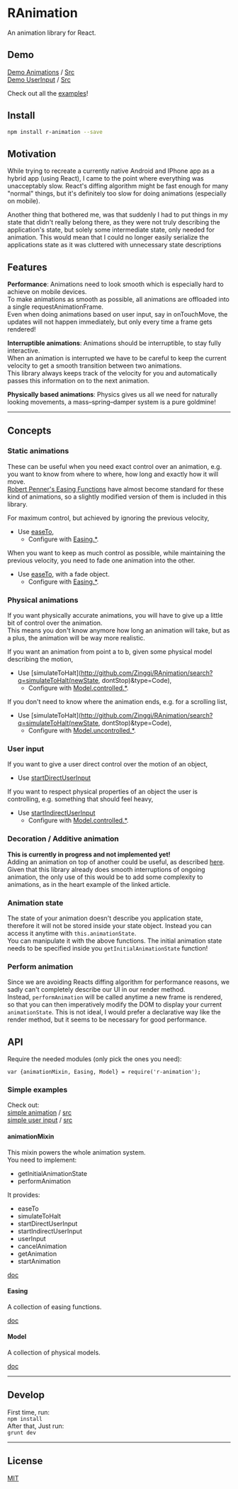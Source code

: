 # RAnimation

An animation library for React.

## Demo

[Demo Animations](http://zinggi.github.io/RAnimation/DemoExample.html) / [Src](examples/DemoExample.jsx)  
[Demo UserInput](http://zinggi.github.io/RAnimation/UserInput.html) / [Src](examples/UserInput.jsx)  

Check out all the [examples](examples)!

## Install

```sh
npm install r-animation --save
```

## Motivation

While trying to recreate a currently native Android and IPhone app as a hybrid app (using React),
I came to the point where everything was unacceptably slow.
React's diffing algorithm might be fast enough for many "normal" things, but it's definitely too slow for doing animations (especially on mobile).

Another thing that bothered me, was that suddenly I had to put things in my state that didn't really belong there, as they were not truly describing the application's state, but solely some intermediate state, only needed for animation. This would mean that I could no longer easily serialize the applications state as it was cluttered with unnecessary state descriptions

## Features

**Performance**: Animations need to look smooth which is especially hard to achieve on mobile devices.  
To make animations as smooth as possible, all animations are offloaded into a single requestAnimationFrame.  
Even when doing animations based on user input, say in onTouchMove, the updates will not happen immediately, but only every time a frame gets rendered!

**Interruptible animations**: Animations should be interruptible, to stay fully interactive.  
When an animation is interrupted we have to be careful to keep the current velocity to get a smooth transition between two animations.  
This library always keeps track of the velocity for you and automatically passes this information on to the next animation.

**Physically based animations**: Physics gives us all we need for naturally looking movements, a mass–spring–damper system is a pure goldmine!


****

## Concepts

### Static animations

These can be useful when you need exact control over an animation, e.g. you want to know from where to where, how long and exactly how it will move.  
[Robert Penner's Easing Functions](http://www.robertpenner.com/easing/) have almost become standard for these kind of animations, so a slightly modified version of them is included in this library.  

For maximum control, but achieved by ignoring the previous velocity,  
 * Use [easeTo](http://github.com/Zinggi/RAnimation/search?q=easeTo(newState)&type=Code),  
	* Configure with [Easing.*](#Easing).

When you want to keep as much control as possible, while maintaining the previous velocity, you need to fade one animation into the other.  
 * Use [easeTo](http://github.com/Zinggi/RAnimation/search?q=easeTo(newState)&type=Code), with a fade object.  
	* Configure with [Easing.*](#Easing).

### Physical animations

If you want physically accurate animations, you will have to give up a little bit of control over the animation.  
This means you don't know anymore how long an animation will take, but as a plus, the animation will be way more realistic.  

If you want an animation from point a to b, given some physical model describing the motion,  
 * Use [simulateToHalt](http://github.com/Zinggi/RAnimation/search?q=simulateToHalt(newState, dontStop)&type=Code),  
    * Configure with [Model.controlled.*](#Model).

If you don't need to know where the animation ends, e.g. for a scrolling list,  
 * Use [simulateToHalt](http://github.com/Zinggi/RAnimation/search?q=simulateToHalt(newState, dontStop)&type=Code),  
	* Configure with [Model.uncontrolled.*](#Model).

### User input

If you want to give a user direct control over the motion of an object,
 * Use [startDirectUserInput](http://github.com/Zinggi/RAnimation/search?q=startDirectUserInput(startState)&type=Code)

If you want to respect physical properties of an object the user is controlling, e.g. something that should feel heavy,  
 * Use [startIndirectUserInput](http://github.com/Zinggi/RAnimation/search?q=startIndirectUserInput(newState)&type=Code)
 	* Configure with [Model.controlled.*](#Model).

### Decoration / Additive animation
**This is currently in progress and not implemented yet!**  
Adding an animation on top of another could be useful, as described [here](http://ronnqvi.st/multiple-animations/).
Given that this library already does smooth interruptions of ongoing animation, the only use of this would be to add some complexity to animations, as in the heart example of the linked article.

### Animation state
The state of your animation doesn't describe you application state, therefore it will not be stored inside your state object.
Instead you can access it anytime with `this.animationState`.  
You can manipulate it with the above functions.
The initial animation state needs to be specified inside you `getInitialAnimationState` function!

### Perform animation
Since we are avoiding Reacts diffing algorithm for performance reasons, we sadly can't completely describe our UI in our render method.  
Instead, `performAnimation` will be called anytime a new frame is rendered, so that you can then imperatively modify the DOM to display your current `animationState`. This is not ideal, I would prefer a declarative way like the render method, but it seems to be necessary for good performance.


## API

Require the needed modules (only pick the ones you need):
```JS
var {animationMixin, Easing, Model} = require('r-animation');
```

### Simple examples
Check out:  
[simple animation](http://zinggi.github.io/RAnimation/SimpleDemo.html) / [src](examples/SimpleDemo.jsx)  
[simple user input](http://zinggi.github.io/RAnimation/SimpleUserInput.html) / [src](examples/SimpleUserInput.jsx)

#### animationMixin
This mixin powers the whole animation system.  
You need to implement:
 * getInitialAnimationState
 * performAnimation

It provides:  
 * easeTo
 * simulateToHalt
 * startDirectUserInput
 * startIndirectUserInput
 * userInput
 * cancelAnimation
 * getAnimation
 * startAnimation

[doc](src/animation/animationMixin.jsx)

#### Easing
A collection of easing functions.

[doc](src/animation/easing.jsx)

#### Model
A collection of physical models.

[doc](src/animation/model.jsx)

---
## Develop

First time, run:  
`npm install`  
After that, Just run:  
`grunt dev`

---
## License

[MIT](LICENSE)
